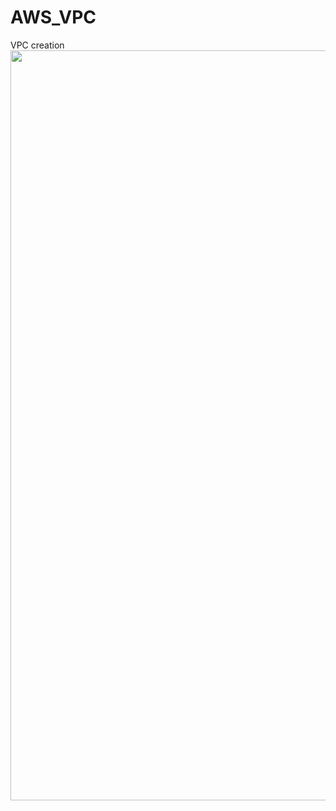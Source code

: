 # AWS_VPC
VPC creation
<img width="1200" src="https://embed.hava.io/983ef06a-7cd6-4798-89e9-22016fdcd211.png" />
